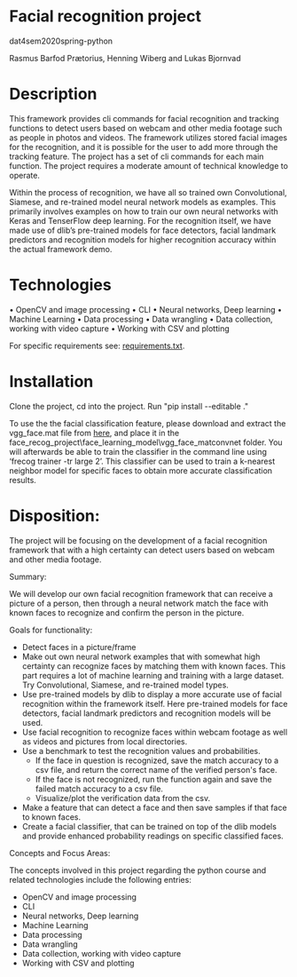 # Facial recognition project
dat4sem2020spring-python

Rasmus Barfod Prætorius,
Henning Wiberg and
Lukas Bjornvad

# Description
This framework provides cli commands for facial recognition and tracking functions to detect users based on webcam and other media footage such as people in photos and videos. The framework utilizes stored facial images for the recognition, and it is possible for the user to add more through the tracking feature. The project has a set of cli commands for each main function. The project requires a moderate amount of technical knowledge to operate.
 
Within the process of recognition, we have all so trained own Convolutional, Siamese, and re-trained model neural network models as examples.  This primarily involves examples on how to train our own neural networks with Keras and TenserFlow deep learning. For the recognition itself, we have made use of dlib’s pre-trained models for face detectors, facial landmark predictors and recognition models for higher recognition accuracy within the actual framework demo.

# Technologies
•    OpenCV and image processing
•    CLI
•    Neural networks, Deep learning
•    Machine Learning
•    Data processing
•    Data wrangling
•    Data collection, working with video capture
•    Working with CSV and plotting

For specific requirements see:  [requirements.txt](https://github.com/Mutestock/face_recog_project/blob/master/requirements.txt).

# Installation
Clone the project, cd into the project.
Run "pip install --editable ."

To use the the facial classification feature, please download and extract the vgg_face.mat file from [here](https://www.robots.ox.ac.uk/~vgg/data/vgg_face/), and place it in the face_recog_project\face_learning_model\vgg_face_matconvnet folder. You will afterwards be able to train the classifier in the command line using ‘frecog trainer -tr large 2’. This classifier can be used to train a k-nearest neighbor model for specific faces to obtain more accurate classification results.

# Disposition:

The project will be focusing on the development of a facial recognition framework that with a high certainty can detect users based on webcam and other media footage.

Summary:

We will develop our own facial recognition framework that can receive a picture of a person, then through a neural network match the face with known faces to recognize and confirm the person in the picture.

Goals for functionality:
- Detect faces in a picture/frame
- Make out own neural network examples that with somewhat high certainty can recognize faces by matching them with known faces. This part requires a lot of machine learning and training with a large dataset. Try Convolutional, Siamese, and re-trained model types.
- Use pre-trained models by dlib to display a more accurate use of facial recognition within the framework itself. Here pre-trained models for face detectors, facial landmark predictors and recognition models will be used.
- Use facial recognition to recognize faces within webcam footage as well as videos and pictures from local directories.
- Use a benchmark to test the recognition values and probabilities.
	- If the face in question is recognized, save the match accuracy to a csv file, and return the correct name of the verified person's face.
	- If the face is not recognized, run the function again and save the failed match accuracy to a csv file.
	- Visualize/plot the verification data from the csv.
- Make a feature that can detect a face and then save samples if that face to known faces.
- Create a facial classifier, that can be trained on top of the dlib models and provide enhanced probability readings on specific classified faces.

Concepts and Focus Areas:

The concepts involved in this project regarding the python course and related technologies include the following entries:
- OpenCV and image processing
- CLI
- Neural networks, Deep learning
- Machine Learning
- Data processing
- Data wrangling
- Data collection, working with video capture
- Working with CSV and plotting

